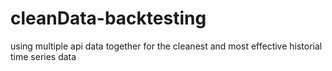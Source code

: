 # cleanData-backtesting
using multiple api data together for the cleanest and most effective historial time series data
